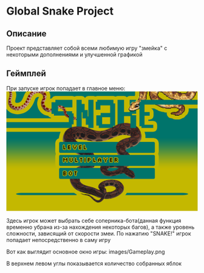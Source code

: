 # Global Snake Project

## Описание
Проект представляет собой всеми любимую игру "змейка" с некоторыми дополнениями и улучшенной графикой

## Геймплей
При запуске игрок попадает в главное меню:
![меню](images/main_background.png)

Здесь игрок может выбрать себе соперника-бота(данная функция временно убрана из-за нахождения некоторых багов), а также уровень сложности, зависящий от скорости змеи.
По нажатию "SNAKE!" игрок попадает непосредственно в саму игру

Вот как выглядит основное окно игры:
images/Gameplay.png

В верхнем левом углы показывается количество собранных яблок
